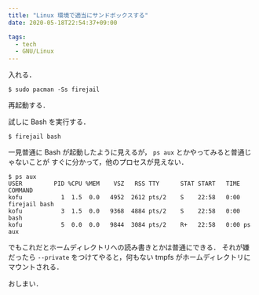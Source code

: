 ```yaml
---
title: "Linux 環境で適当にサンドボックスする"
date: 2020-05-18T22:54:37+09:00

tags:
  - tech
  - GNU/Linux
---
```


入れる．

```shell
$ sudo pacman -Ss firejail
```

再起動する．

試しに Bash を実行する．

```shell
$ firejail bash
```

一見普通に Bash が起動したように見えるが， `ps aux` とかやってみると普通じゃないことが
すぐに分かって，他のプロセスが見えない．

```shell
$ ps aux
USER         PID %CPU %MEM    VSZ   RSS TTY      STAT START   TIME COMMAND
kofu           1  1.5  0.0   4952  2612 pts/2    S    22:58   0:00 firejail bash
kofu           3  1.5  0.0   9368  4884 pts/2    S    22:58   0:00 bash
kofu           5  0.0  0.0   9844  3084 pts/2    R+   22:58   0:00 ps aux
```

でもこれだとホームディレクトリへの読み書きとかは普通にできる．
それが嫌だったら `--private` をつけてやると，何もない tmpfs がホームディレクトリにマウントされる．

おしまい．
